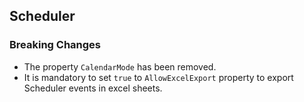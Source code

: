 ##  Scheduler

###    Breaking Changes

- The property `CalendarMode` has been removed.
- It is mandatory to set `true` to `AllowExcelExport` property to export Scheduler events in excel sheets.


